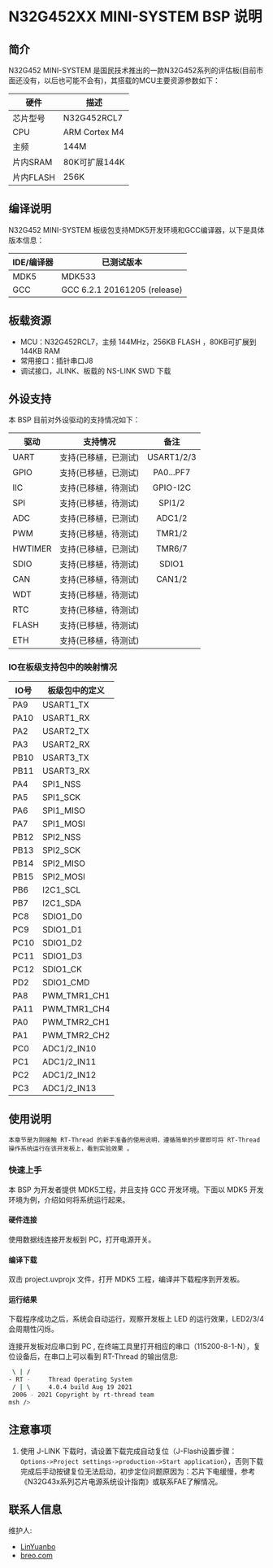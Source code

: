 # N32G452XX MINI-SYSTEM BSP 说明

## 简介

N32G452 MINI-SYSTEM 是国民技术推出的一款N32G452系列的评估板(目前市面还没有，以后也可能不会有)，其搭载的MCU主要资源参数如下：

| 硬件      | 描述          |
| --------- | ------------- |
| 芯片型号  | N32G452RCL7  |
| CPU       | ARM Cortex M4 |
| 主频      | 144M          |
| 片内SRAM  | 80K可扩展144K |
| 片内FLASH | 256K         |

## 编译说明

N32G452 MINI-SYSTEM 板级包支持MDK5开发环境和GCC编译器，以下是具体版本信息：

| IDE/编译器 | 已测试版本                   |
| ---------- | ---------------------------- |
| MDK5       | MDK533                       |
| GCC        | GCC 6.2.1 20161205 (release) |

## 板载资源

- MCU：N32G452RCL7，主频 144MHz，256KB FLASH ，80KB可扩展到144KB RAM
- 常用接口：插针串口J8
- 调试接口，JLINK、板载的 NS-LINK SWD 下载

## 外设支持

本 BSP 目前对外设驱动的支持情况如下：

| 驱动      | 支持情况 |            备注            |
| --------- | -------- | :------------------------: |
| UART      | 支持(已移植，已测试)     | USART1/2/3                 |
| GPIO      | 支持(已移植，已测试)     | PA0...PF7                  |
| IIC       | 支持(已移植，待测试)     | GPIO-I2C                   |
| SPI       | 支持(已移植，待测试)     | SPI1/2                     |
| ADC       | 支持(已移植，已测试)     | ADC1/2                     |
| PWM       | 支持(已移植，待测试)     | TMR1/2                     |
| HWTIMER   | 支持(已移植，已测试)     | TMR6/7                     |
| SDIO      | 支持(已移植，待测试)     | SDIO1                      |
| CAN       | 支持(已移植，待测试)     | CAN1/2                     |
| WDT       | 支持(已移植，待测试)     |                            |
| RTC       | 支持(已移植，待测试)     |                            |
| FLASH     | 支持(已移植，待测试)     |                            |
| ETH       | 支持(已移植，待测试)     |                            |

### IO在板级支持包中的映射情况

| IO号 | 板级包中的定义 |
| ---- | -------------- |
| PA9  | USART1_TX      |
| PA10 | USART1_RX      |
| PA2  | USART2_TX      |
| PA3  | USART2_RX      |
| PB10 | USART3_TX      |
| PB11 | USART3_RX      |
| PA4  | SPI1_NSS       |
| PA5  | SPI1_SCK       |
| PA6  | SPI1_MISO      |
| PA7  | SPI1_MOSI      |
| PB12 | SPI2_NSS       |
| PB13 | SPI2_SCK       |
| PB14 | SPI2_MISO      |
| PB15 | SPI2_MOSI      |
| PB6  | I2C1_SCL       |
| PB7  | I2C1_SDA       |
| PC8  | SDIO1_D0       |
| PC9  | SDIO1_D1       |
| PC10 | SDIO1_D2       |
| PC11 | SDIO1_D3       |
| PC12 | SDIO1_CK       |
| PD2  | SDIO1_CMD      |
| PA8  | PWM_TMR1_CH1   |
| PA11 | PWM_TMR1_CH4   |
| PA0  | PWM_TMR2_CH1   |
| PA1  | PWM_TMR2_CH2   |
| PC0  | ADC1/2_IN10    |
| PC1  | ADC1/2_IN11    |
| PC2  | ADC1/2_IN12    |
| PC3  | ADC1/2_IN13    |

## 使用说明

    本章节是为刚接触 RT-Thread 的新手准备的使用说明，遵循简单的步骤即可将 RT-Thread 操作系统运行在该开发板上，看到实验效果 。

### 快速上手

本 BSP 为开发者提供 MDK5工程，并且支持 GCC 开发环境。下面以 MDK5 开发环境为例，介绍如何将系统运行起来。

#### 硬件连接

使用数据线连接开发板到 PC，打开电源开关。

#### 编译下载

双击 project.uvprojx 文件，打开 MDK5 工程，编译并下载程序到开发板。

#### 运行结果

下载程序成功之后，系统会自动运行，观察开发板上 LED 的运行效果，LED2/3/4 会周期性闪烁。

连接开发板对应串口到 PC , 在终端工具里打开相应的串口（115200-8-1-N），复位设备后，在串口上可以看到 RT-Thread 的输出信息:

```bash
 \ | /
- RT -     Thread Operating System
 / | \     4.0.4 build Aug 19 2021
 2006 - 2021 Copyright by rt-thread team
msh />
```

## 注意事项

1. 使用 J-LINK 下载时，请设置下载完成自动复位（J-Flash设置步骤：`Options->Project settings->production->Start application`），否则下载完成后手动按键复位无法启动，初步定位问题原因为：芯片下电缓慢，参考《N32G43x系列芯片电源系统设计指南》或联系FAE了解情况。

## 联系人信息

维护人:

- [LinYuanbo](https://github.com/Lim-LinYuanbo)
- [breo.com](https://github.com/breo-shenzhen)
